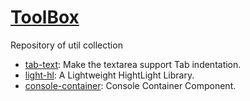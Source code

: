 <!--
 * @Author: theajack
 * @Date: 2023-05-09 22:31:06
 * @Description: Coding something
-->
# [ToolBox](https://github.com/theajack/toolbox)

Repository of util collection

- [tab-text](https://github.com/theajack/toolbox/tree/main/tools/tab-text): Make the textarea support Tab indentation.
- [light-hl](https://github.com/theajack/toolbox/tree/main/tools/light-hl): A Lightweight HightLight Library.
- [console-container](https://github.com/theajack/toolbox/tree/main/tools/console-container): Console Container Component.